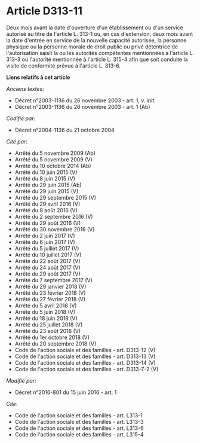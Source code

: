 # Article D313-11

Deux mois avant la date d'ouverture d'un établissement ou d'un service autorisé au titre de l'article L. 313-1 ou, en cas
d'extension, deux mois avant la date d'entrée en service de la nouvelle capacité autorisée, la personne physique ou la
personne morale de droit public ou privé détentrice de l'autorisation saisit la ou les autorités compétentes mentionnées à
l'article L. 313-3 ou l'autorité mentionnée à l'article L. 315-4 afin que soit conduite la visite de conformité prévue à
l'article L. 313-6.

**Liens relatifs à cet article**

_Anciens textes_:

  - Décret n°2003-1136 du 26 novembre 2003 - art. 1, v. init.
  - Décret n°2003-1136 du 26 novembre 2003 - art. 1 (Ab)

_Codifié par_:

  - Décret n°2004-1136 du 21 octobre 2004

_Cité par_:

  - Arrêté du 5 novembre 2009 (Ab)
  - Arrêté du 5 novembre 2009 (V)
  - Arrêté du 10 octobre 2014 (Ab)
  - Arrêté du 10 juin 2015 (V)
  - Arrêté du 8 juin 2015 (V)
  - Arrêté du 29 juin 2015 (Ab)
  - Arrêté du 29 juin 2015 (V)
  - Arrêté du 29 septembre 2015 (V)
  - Arrêté du 29 avril 2016 (V)
  - Arrêté du 8 août 2016 (V)
  - Arrêté du 2 septembre 2016 (V)
  - Arrêté du 29 août 2016 (V)
  - Arrêté du 30 novembre 2016 (V)
  - Arrêté du 2 juin 2017 (V)
  - Arrêté du 6 juin 2017 (V)
  - Arrêté du 5 juillet 2017 (V)
  - Arrêté du 10 juillet 2017 (V)
  - Arrêté du 22 août 2017 (V)
  - Arrêté du 24 août 2017 (V)
  - Arrêté du 29 août 2017 (V)
  - Arrêté du 7 septembre 2017 (V)
  - Arrêté du 29 janvier 2018 (V)
  - Arrêté du 23 février 2018 (V)
  - Arrêté du 27 février 2018 (V)
  - Arrêté du 5 avril 2018 (V)
  - Arrêté du 5 juin 2018 (V)
  - Arrêté du 18 juin 2018 (V)
  - Arrêté du 25 juillet 2018 (V)
  - Arrêté du 23 août 2018 (V)
  - Arrêté du 1er octobre 2018 (V)
  - Arrêté du 20 septembre 2018 (V)
  - Code de l'action sociale et des familles - art. D313-12 (V)
  - Code de l'action sociale et des familles - art. D313-13 (V)
  - Code de l'action sociale et des familles - art. D313-14 (V)
  - Code de l'action sociale et des familles - art. D313-7-2 (V)

_Modifié par_:

  - Décret n°2016-801 du 15 juin 2016 - art. 1

_Cite_:

  - Code de l'action sociale et des familles - art. L313-1
  - Code de l'action sociale et des familles - art. L313-3
  - Code de l'action sociale et des familles - art. L313-6
  - Code de l'action sociale et des familles - art. L315-4

